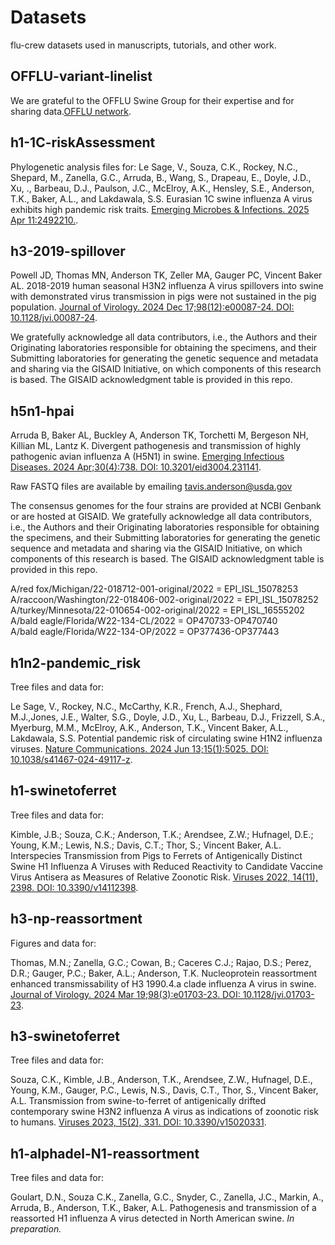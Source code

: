 # Datasets

flu-crew datasets used in manuscripts, tutorials, and other work.

## OFFLU-variant-linelist
We are grateful to the OFFLU Swine Group for their expertise and for sharing data.[OFFLU network](https://www.offlu.org).


## h1-1C-riskAssessment

Phylogenetic analysis files for:
Le Sage, V., Souza, C.K., Rockey, N.C., Shepard, M., Zanella, G.C., Arruda, B., Wang, S., Drapeau, E., Doyle, J.D., Xu, ., Barbeau, D.J., Paulson, J.C., McElroy, A.K., Hensley, S.E., Anderson, T.K., Baker, A.L., and Lakdawala, S.S. Eurasian 1C swine influenza A virus exhibits high pandemic risk traits. [Emerging Microbes & Infections. 2025 Apr 11:2492210.](https://www.tandfonline.com/doi/full/10.1080/22221751.2025.2492210#d1e375).


## h3-2019-spillover

Powell JD, Thomas MN, Anderson TK, Zeller MA, Gauger PC, Vincent Baker AL. 2018-2019 human seasonal H3N2 influenza A virus spillovers into swine with demonstrated virus transmission in pigs were not sustained in the pig population. [Journal of Virology. 2024 Dec 17;98(12):e00087-24. DOI: 10.1128/jvi.00087-24](https://journals.asm.org/doi/abs/10.1128/jvi.00087-24).

We gratefully acknowledge all data contributors, i.e., the Authors and their Originating laboratories responsible for obtaining the specimens, and their Submitting laboratories for generating the genetic sequence and metadata and sharing via the GISAID Initiative, on which components of this research is based. The GISAID acknowledgment table is provided in this repo.


## h5n1-hpai
Arruda B, Baker AL, Buckley A, Anderson TK, Torchetti M, Bergeson NH, Killian ML, Lantz K. Divergent pathogenesis and transmission of highly pathogenic avian influenza A (H5N1) in swine. [Emerging Infectious Diseases. 2024 Apr;30(4):738. DOI: 10.3201/eid3004.231141](https://pmc.ncbi.nlm.nih.gov/articles/PMC10977838/).

Raw FASTQ files are available by emailing tavis.anderson@usda.gov

The consensus genomes for the four strains are provided at NCBI Genbank or are hosted at GISAID. We gratefully acknowledge all data contributors, i.e., the Authors and their Originating laboratories responsible for obtaining the specimens, and their Submitting laboratories for generating the genetic sequence and metadata and sharing via the GISAID Initiative, on which components of this research is based. The GISAID acknowledgment table is provided in this repo.

A/red fox/Michigan/22-018712-001-original/2022  = EPI_ISL_15078253 <br>
A/raccoon/Washington/22-018406-002-original/2022  = EPI_ISL_15078252 <br>
A/turkey/Minnesota/22-010654-002-original/2022 = EPI_ISL_16555202 <br>
A/bald eagle/Florida/W22-134-CL/2022 = OP470733-OP470740 <br>
A/bald eagle/Florida/W22-134-OP/2022 = OP377436-OP377443 <br>

## h1n2-pandemic_risk

Tree files and data for:

Le Sage, V., Rockey, N.C.,  McCarthy, K.R., French, A.J., Shephard, M.J.,Jones, J.E., Walter, S.G., Doyle, J.D., Xu, L., Barbeau, D.J., Frizzell, S.A., Myerburg, M.M., McElroy, A.K., Anderson, T.K., Vincent Baker, A.L., Lakdawala, S.S. Potential pandemic risk of circulating swine H1N2 influenza viruses. [Nature Communications. 2024 Jun 13;15(1):5025. DOI: 10.1038/s41467-024-49117-z](https://www.nature.com/articles/s41467-024-49117-z).

## h1-swinetoferret

Tree files and data for:

Kimble, J.B.; Souza, C.K.; Anderson, T.K.; Arendsee, Z.W.; Hufnagel, D.E.; Young, K.M.; Lewis, N.S.; Davis, C.T.; Thor, S.; Vincent Baker, A.L. Interspecies Transmission from Pigs to Ferrets of Antigenically Distinct Swine H1 Influenza A Viruses with Reduced Reactivity to Candidate Vaccine Virus Antisera as Measures of Relative Zoonotic Risk. [Viruses 2022, 14(11), 2398. DOI: 10.3390/v14112398](https://pubmed.ncbi.nlm.nih.gov/36366493/).

## h3-np-reassortment

Figures and data for:

Thomas, M.N.; Zanella, G.C.; Cowan, B.; Caceres C.J.; Rajao, D.S.; Perez, D.R.; Gauger, P.C.; Baker, A.L.; Anderson, T.K. Nucleoprotein reassortment enhanced transmissability of H3 1990.4.a clade influenza A virus in swine. [Journal of Virology. 2024 Mar 19;98(3):e01703-23. DOI: 10.1128/jvi.01703-23](https://journals.asm.org/doi/full/10.1128/jvi.01703-23).

## h3-swinetoferret

Tree files and data for:

Souza, C.K., Kimble, J.B., Anderson, T.K., Arendsee, Z.W., Hufnagel, D.E., Young, K.M., Gauger, P.C., Lewis, N.S., Davis, C.T., Thor, S., Vincent Baker, A.L. Transmission from swine-to-ferret of antigenically drifted contemporary swine H3N2 influenza A virus as indications of zoonotic risk to humans. [Viruses 2023, 15(2), 331. DOI: 10.3390/v15020331](https://pubmed.ncbi.nlm.nih.gov/36851547/).

## h1-alphadel-N1-reassortment
Tree files and data for:

Goulart, D.N., Souza C.K., Zanella, G.C., Snyder, C., Zanella, J.C., Markin, A., Arruda, B., Anderson, T.K., Baker, A.L. Pathogenesis and transmission of a reassorted H1 influenza A virus detected in North American swine. *In preparation.*  
